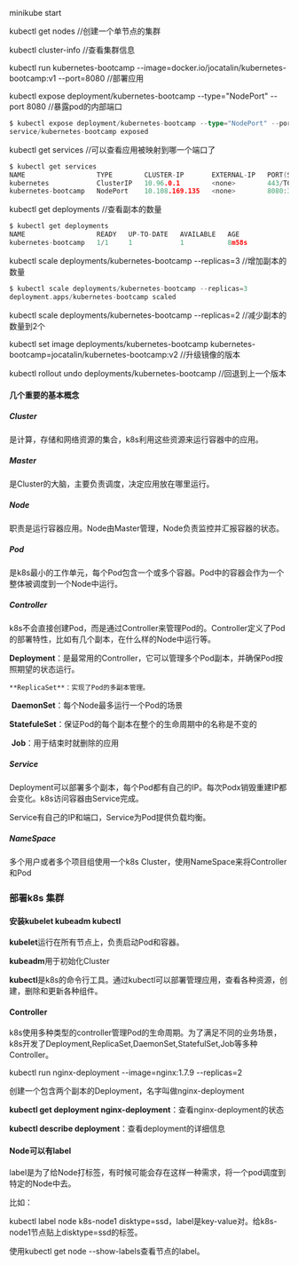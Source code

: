 minikube start

kubectl get nodes //创建一个单节点的集群

kubectl cluster-info  //查看集群信息

kubectl run kubernetes-bootcamp --image=docker.io/jocatalin/kubernetes-bootcamp:v1 --port=8080  //部署应用

kubectl expose deployment/kubernetes-bootcamp --type="NodePort" --port 8080 //暴露pod的内部端口

```go
$ kubectl expose deployment/kubernetes-bootcamp --type="NodePort" --port 8080
service/kubernetes-bootcamp exposed
```



kubectl get services //可以查看应用被映射到哪一个端口了

```go
$ kubectl get services
NAME                  TYPE        CLUSTER-IP       EXTERNAL-IP   PORT(S)          AGE
kubernetes            ClusterIP   10.96.0.1        <none>        443/TCP          3m41s
kubernetes-bootcamp   NodePort    10.108.169.135   <none>        8080:30519/TCP   68s
```



kubectl get deployments //查看副本的数量

```go
$ kubectl get deployments
NAME                  READY   UP-TO-DATE   AVAILABLE   AGE
kubernetes-bootcamp   1/1     1            1           8m58s
```



kubectl scale deployments/kubernetes-bootcamp --replicas=3 //增加副本的数量

```go
$ kubectl scale deployments/kubernetes-bootcamp --replicas=3
deployment.apps/kubernetes-bootcamp scaled
```



kubectl scale deployments/kubernetes-bootcamp --replicas=2 //减少副本的数量到2个



kubectl set image deployments/kubernetes-bootcamp kubernetes-bootcamp=jocatalin/kubernetes-bootcamp:v2 //升级镜像的版本



kubectl  rollout undo deployments/kubernetes-bootcamp //回退到上一个版本



#### 几个重要的基本概念

##### Cluster

是计算，存储和网络资源的集合，k8s利用这些资源来运行容器中的应用。

##### Master

是Cluster的大脑，主要负责调度，决定应用放在哪里运行。

##### Node

职责是运行容器应用。Node由Master管理，Node负责监控并汇报容器的状态。

##### Pod

是k8s最小的工作单元，每个Pod包含一个或多个容器。Pod中的容器会作为一个整体被调度到一个Node中运行。

##### Controller

k8s不会直接创建Pod，而是通过Controller来管理Pod的。Controller定义了Pod的部署特性，比如有几个副本，在什么样的Node中运行等。

**Deployment**：是最常用的Controller，它可以管理多个Pod副本，并确保Pod按照期望的状态运行。

 	**ReplicaSet**：实现了Pod的多副本管理。

​	 **DaemonSet**：每个Node最多运行一个Pod的场景

​	 **StatefuleSet**：保证Pod的每个副本在整个的生命周期中的名称是不变的

​	 **Job**：用于结束时就删除的应用

##### Service

Deployment可以部署多个副本，每个Pod都有自己的IP。每次Podx销毁重建IP都会变化。k8s访问容器由Service完成。

Service有自己的IP和端口，Service为Pod提供负载均衡。

##### NameSpace

多个用户或者多个项目组使用一个k8s Cluster，使用NameSpace来将Controller和Pod





### 部署k8s 集群

#### 安装kubelet  kubeadm kubectl 

**kubelet**运行在所有节点上，负责启动Pod和容器。

**kubeadm**用于初始化Cluster

**kubectl**是k8s的命令行工具。通过kubectl可以部署管理应用，查看各种资源，创建，删除和更新各种组件。



#### Controller

k8s使用多种类型的controller管理Pod的生命周期。为了满足不同的业务场景，k8s开发了Deployment,ReplicaSet,DaemonSet,StatefulSet,Job等多种Controller。

kubectl run nginx-deployment --image=nginx:1.7.9 --replicas=2

创建一个包含两个副本的Deployment，名字叫做nginx-deployment

**kubectl get deployment nginx-deployment**：查看nginx-deployment的状态

**kubectl describe deployment**：查看deployment的详细信息





#### Node可以有label

label是为了给Node打标签，有时候可能会存在这样一种需求，将一个pod调度到特定的Node中去。

比如：

kubectl label node k8s-node1 disktype=ssd，label是key-value对。给k8s-node1节点贴上disktype=ssd的标签。



使用kubectl get node --show-labels查看节点的label。

